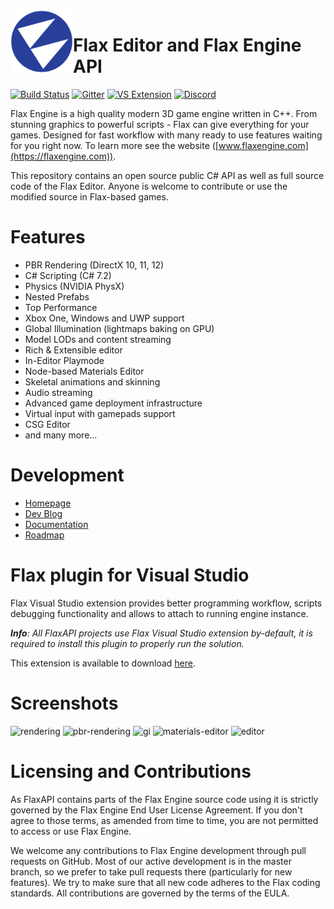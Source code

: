 <img align="left" src="Logo.png" width="100px"/>

# Flax Editor and Flax Engine API
[![Build Status](https://travis-ci.org/FlaxEngine/FlaxAPI.svg?branch=master)](https://travis-ci.org/FlaxEngine/FlaxAPI)
[![Gitter](https://badges.gitter.im/Join%20Chat.svg)](https://gitter.im/flaxengine/lobby?utm_source=badge&utm_medium=badge&utm_campaign=pr-badge&utm_content=badge)
[![VS Extension](https://img.shields.io/badge/vs-extension-green.svg)](https://marketplace.visualstudio.com/items?itemName=Flax.FlaxVS)
[![Discord](https://discordapp.com/api/guilds/437989205315158016/widget.png)](http://discord.flaxengine.com)

Flax Engine is a high quality modern 3D game engine written in C++.
From stunning graphics to powerful scripts - Flax can give everything for your games. Designed for fast workflow with many ready to use features waiting for you right now. To learn more see the website ([www.flaxengine.com](https://flaxengine.com)).

This repository contains an open source public C# API as well as full source code of the Flax Editor. Anyone is welcome to contribute or use the modified source in Flax-based games.

# Features
* PBR Rendering (DirectX 10, 11, 12)
* C# Scripting (C# 7.2)
* Physics (NVIDIA PhysX)
* Nested Prefabs
* Top Performance
* Xbox One, Windows and UWP support
* Global Illumination (lightmaps baking on GPU)
* Model LODs and content streaming
* Rich & Extensible editor
* In-Editor Playmode
* Node-based Materials Editor
* Skeletal animations and skinning
* Audio streaming
* Advanced game deployment infrastructure
* Virtual input with gamepads support
* CSG Editor
* and many more...

# Development
* [Homepage](https://flaxengine.com)
* [Dev Blog](https://flaxengine.com/blog)
* [Documentation](https://docs.flaxengine.com)
* [Roadmap](https://trello.com/b/NQjLXRCP/flax-roadmap)

# Flax plugin for Visual Studio

Flax Visual Studio extension provides better programming workflow, scripts debugging functionality and allows to attach to running engine instance.

***Info**: All FlaxAPI projects use Flax Visual Studio extension by-default, it is required to install this plugin to properly run the solution.*

This extension is available to download [here](https://marketplace.visualstudio.com/items?itemName=Flax.FlaxVS).

# Screenshots

![rendering](https://flaxengine.com/wp-content/images/Screenshot_2017_03_11_18_12_35.png "Rendering")
![pbr-rendering](https://flaxengine.com/wp-content/images/visuals/pbr.jpg "PBR Rendering")
![gi](https://flaxengine.com/wp-content/images/visuals/gi.jpg "Global Illumination")
![materials-editor](https://flaxengine.com/wp-content/images/editor/materials-editor.jpg "Materials Editor")
![editor](https://flaxengine.com/wp-content/uploads/2017/05/HistoryOfTheCelelej_0029.png "Editor")

# Licensing and Contributions

As FlaxAPI contains parts of the Flax Engine source code using it is strictly governed by the Flax Engine End User License Agreement. If you don't agree to those terms, as amended from time to time, you are not permitted to access or use Flax Engine.

We welcome any contributions to Flax Engine development through pull requests on GitHub. Most of our active development is in the master branch, so we prefer to take pull requests there (particularly for new features). We try to make sure that all new code adheres to the Flax coding standards. All contributions are governed by the terms of the EULA.
